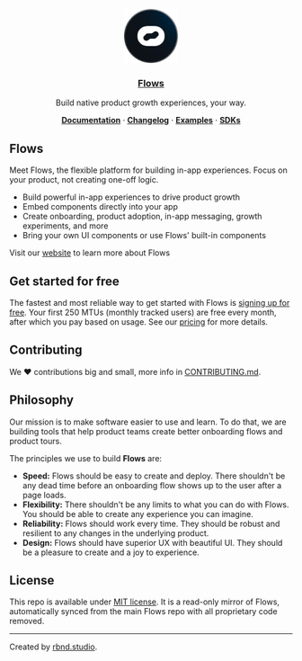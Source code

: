<p align="center">
  <a href="https://flows.sh">
    <img src="./docs/avatar.png" height="96">
    <h3 align="center">Flows</h3>
  </a>
</p>

<p align="center">
  Build native product growth experiences, your way.
</p>

<p align="center">
  <a href="https://flows.sh/docs"><strong>Documentation</strong></a> ·
  <a href="https://flows.sh/changelog"><strong>Changelog</strong></a> ·
  <a href="https://flows.sh/examples"><strong>Examples</strong></a> ·
  <a href="https://flows.sh/docs/sdk-overview"><strong>SDKs</strong></a>
</p>

## Flows

Meet Flows, the flexible platform for building in-app experiences. Focus on your product, not creating one-off logic.

- Build powerful in-app experiences to drive product growth
- Embed components directly into your app
- Create onboarding, product adoption, in-app messaging, growth experiments, and more
- Bring your own UI components or use Flows' built-in components

Visit our [website](https://flows.sh) to learn more about Flows

## Get started for free

The fastest and most reliable way to get started with Flows is [signing up for free](https://app.flows.sh/signup). Your first 250 MTUs (monthly tracked users) are free every month, after which you pay based on usage. See our [pricing](https://flows.sh/pricing) for more details.

## Contributing

We ❤️ contributions big and small, more info in [CONTRIBUTING.md](/CONTRIBUTING.md).

## Philosophy

Our mission is to make software easier to use and learn. To do that, we are building tools that help product teams create better onboarding flows and product tours.

The principles we use to build **Flows** are:

- **Speed:** Flows should be easy to create and deploy. There shouldn't be any dead time before an onboarding flow shows up to the user after a page loads.
- **Flexibility:** There shouldn't be any limits to what you can do with Flows. You should be able to create any experience you can imagine.
- **Reliability:** Flows should work every time. They should be robust and resilient to any changes in the underlying product.
- **Design:** Flows should have superior UX with beautiful UI. They should be a pleasure to create and a joy to experience.

## License

This repo is available under [MIT license](/LICENSE.md). It is a read-only mirror of Flows, automatically synced from the main Flows repo with all proprietary code removed.

---

Created by [rbnd.studio](https://rbnd.studio/).
